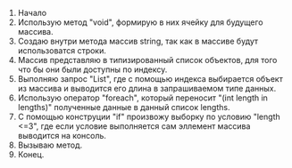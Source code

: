 1. Начало
2. Использую метод "void", формирую в них ячейку для будущего массива.
3. Создаю внутри метода массив string, так как в массиве будут использоватся строки.
4. Массив представляю в типизированный список объектов, для того что бы они были доступны по индексу.
5. Выполняю запрос "List<int>", где с помощью индекса выбирается объект из массива и выводится его длина в запрашиваемом типе данных.
6. Использую оператор "foreach", который переносит "(int length in lengths)" полученные данные в данный список lengths.
7. С помощью конструции "if" произвожу выборку по условию "length  <=3", где если условие выполняется сам эллемент массива выводится на консоль.
8. Вызываю метод.
9. Конец.
